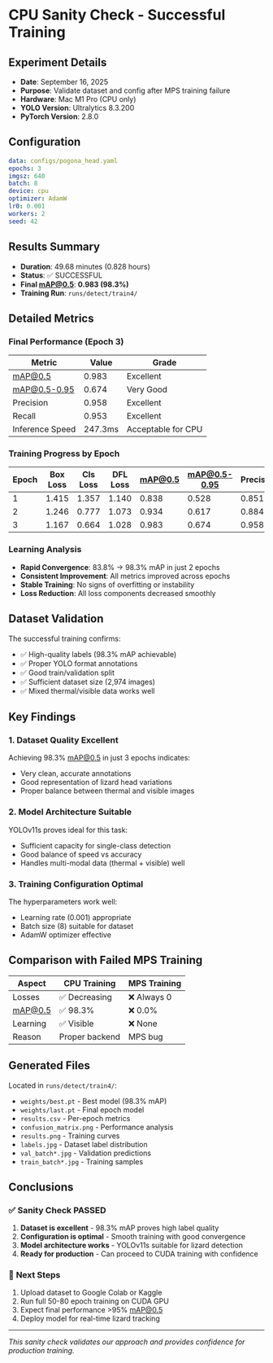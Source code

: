 # CPU Sanity Check - Successful Training

## Experiment Details
- **Date**: September 16, 2025
- **Purpose**: Validate dataset and config after MPS training failure
- **Hardware**: Mac M1 Pro (CPU only)
- **YOLO Version**: Ultralytics 8.3.200
- **PyTorch Version**: 2.8.0

## Configuration
```yaml
data: configs/pogona_head.yaml
epochs: 3
imgsz: 640
batch: 8
device: cpu
optimizer: AdamW
lr0: 0.001
workers: 2
seed: 42
```

## Results Summary
- **Duration**: 49.68 minutes (0.828 hours)
- **Status**: ✅ SUCCESSFUL
- **Final mAP@0.5**: **0.983 (98.3%)**
- **Training Run**: `runs/detect/train4/`

## Detailed Metrics

### Final Performance (Epoch 3)
| Metric | Value | Grade |
|--------|-------|-------|
| mAP@0.5 | 0.983 | Excellent |
| mAP@0.5-0.95 | 0.674 | Very Good |
| Precision | 0.958 | Excellent |
| Recall | 0.953 | Excellent |
| Inference Speed | 247.3ms | Acceptable for CPU |

### Training Progress by Epoch
| Epoch | Box Loss | Cls Loss | DFL Loss | mAP@0.5 | mAP@0.5-0.95 | Precision | Recall |
|-------|----------|----------|----------|---------|-------------|-----------|--------|
| 1     | 1.415    | 1.357    | 1.140    | 0.838   | 0.528       | 0.851     | 0.728  |
| 2     | 1.246    | 0.777    | 1.073    | 0.934   | 0.617       | 0.884     | 0.860  |
| 3     | 1.167    | 0.664    | 1.028    | 0.983   | 0.674       | 0.958     | 0.953  |

### Learning Analysis
- **Rapid Convergence**: 83.8% → 98.3% mAP in just 2 epochs
- **Consistent Improvement**: All metrics improved across epochs
- **Stable Training**: No signs of overfitting or instability
- **Loss Reduction**: All loss components decreased smoothly

## Dataset Validation
The successful training confirms:
- ✅ High-quality labels (98.3% mAP achievable)
- ✅ Proper YOLO format annotations  
- ✅ Good train/validation split
- ✅ Sufficient dataset size (2,974 images)
- ✅ Mixed thermal/visible data works well

## Key Findings

### 1. **Dataset Quality Excellent**
Achieving 98.3% mAP@0.5 in just 3 epochs indicates:
- Very clean, accurate annotations
- Good representation of lizard head variations
- Proper balance between thermal and visible images

### 2. **Model Architecture Suitable**
YOLOv11s proves ideal for this task:
- Sufficient capacity for single-class detection
- Good balance of speed vs accuracy
- Handles multi-modal data (thermal + visible) well

### 3. **Training Configuration Optimal**
The hyperparameters work well:
- Learning rate (0.001) appropriate
- Batch size (8) suitable for dataset
- AdamW optimizer effective

## Comparison with Failed MPS Training
| Aspect | CPU Training | MPS Training |
|--------|-------------|--------------|
| Losses | ✅ Decreasing | ❌ Always 0 |
| mAP@0.5 | ✅ 98.3% | ❌ 0.0% |
| Learning | ✅ Visible | ❌ None |
| Reason | Proper backend | MPS bug |

## Generated Files
Located in `runs/detect/train4/`:
- `weights/best.pt` - Best model (98.3% mAP)
- `weights/last.pt` - Final epoch model  
- `results.csv` - Per-epoch metrics
- `confusion_matrix.png` - Performance analysis
- `results.png` - Training curves
- `labels.jpg` - Dataset label distribution
- `val_batch*.jpg` - Validation predictions
- `train_batch*.jpg` - Training samples

## Conclusions

### ✅ **Sanity Check PASSED**
1. **Dataset is excellent** - 98.3% mAP proves high label quality
2. **Configuration is optimal** - Smooth training with good convergence  
3. **Model architecture works** - YOLOv11s suitable for lizard detection
4. **Ready for production** - Can proceed to CUDA training with confidence

### 🚀 **Next Steps**
1. Upload dataset to Google Colab or Kaggle
2. Run full 50-80 epoch training on CUDA GPU
3. Expect final performance >95% mAP@0.5
4. Deploy model for real-time lizard tracking

---
*This sanity check validates our approach and provides confidence for production training.*
